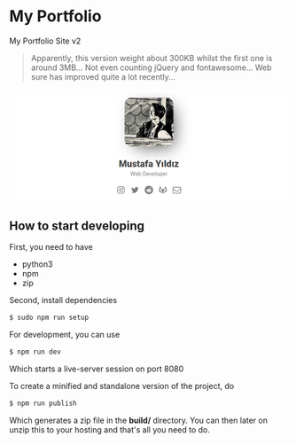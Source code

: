 # My Portfolio
My Portfolio Site v2

> Apparently, this version weight about 300KB whilst the first one is around
3MB... Not even counting jQuery and fontawesome... Web sure has improved quite a
lot recently...

<img src="readme.png">


## How to start developing

First, you need to have

- python3
- npm
- zip

Second, install dependencies
``` sh
$ sudo npm run setup
```

For development, you can use
``` sh
$ npm run dev
```
Which starts a live-server session on port 8080

To create a minified and standalone version of the project, do
``` sh
$ npm run publish
```
Which generates a zip file in the __build/__ directory. You can then later on
unzip this to your hosting and that's all you need to do.